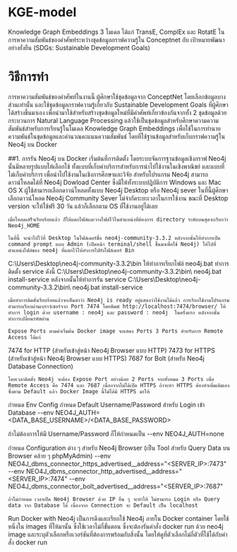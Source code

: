 # KGE-model
Knowledge Graph Embeddings 3 โมเดล ได้แก่ TransE, ComplEx และ RotatE ในการหาความสัมพันธ์ของคำศัพท์ระหว่างชุดข้อมูลกราฟความรู้ใน Conceptnet กับ เป้าหมายพัฒนาอย่างยั่งยืน (SDGs: Sustainable Development Goals)

# วิธีการทำ
การหาความสัมพันธ์ของคำศัพท์ในงานนี้ ผู้ศึกษาใช้ชุดข้อมูลจาก ConceptNet โดยเลือกข้อมูลบางส่วนเท่านั้น และใช้ชุดข้อมูลกราฟความรู้เกี่ยวกับ Sustainable Development Goals ที่ผู้ศึกษาได้สร้างขึ้นมาเอง เพื่อนำมาใช้สำหรับสร้างชุดข้อมูลใหม่ที่มีคำศัพท์เกี่ยวข้องกันจากทั้ง 2 ชุดข้อมูลด้วยกระบวนการ Natural Language Processing แล้วใช้เป็นชุดข้อมูลสำหรับศึกษาความความสัมพันธ์สำหรับการเรียนรู้ในโมเดล Knowledge Graph Embeddings เพื่อใช้ในการทำนายความพันธ์ในชุดข้อมูลและคำนวณคะแนนความสัมพันธ์ โดยที่ใช้ฐานข้อมูลสำหรับเก็บกราฟความรู้ใน Neo4j บน Docker

##1. การรัน Neo4j บน Docker
    เริ่มต้นที่การติดตั้ง  โดยระบบจัดการฐานข้อมูลเชิงกราฟ Neo4j นั้นมีหลายรูปแบบให้เลือกใช้ ทั้งแบบที่เก็บค่าบริการสำหรับการนำไปใช้งานในเชิงพาณิชย์ และแบบที่ไม่เก็บค่าบริการ เพื่อนำไปใช้งานในเชิงการศึกษาและวิจัย สำหรับโปรแกรม Neo4j สามารถดาวน์โหลดได้ที่ Neo4j Dowload Center ซึ่งมีให้ทั้งระบบปฎิบัติการ Windows และ Mac OS X  ผู้ใช้สามารถเลือกดาวน์โหลดทั้งแบบ Neo4j Desktop หรือ Neo4j sever ในที่นี้ผู้ศึกษาเลือกดาวน์โหลด Neo4j Community Sever ไม่จำกัดระยะเวลาในการใช้งาน ขณะที่  Desktop version จะให้ใช้ฟรี 30 วัน แล้วก็เลือกตาม OS ที่ใช้งานอยู่ได้เลย
    
    เมื่อโหลดเสร็จเรียบร้อยแล้ว ก็ให้แตกไฟล์และวางไฟล์ไว้ในตำแหน่งที่ต้องการ directory ระดับบนสุดจะเรียกว่า Neo4j_HOME
    
    ในที่นี้ จะนำไปไว้ที่ Desktop ในโฟล์เดอร์ชื่อ neo4j-community-3.3.2 หลังจากนั้นให้ทำการเปิด command prompt แบบ Admin (เปิดหน้า terminal/shell ขึ้นมาเพื่อใช้ Neo4j) ให้ไปที่ตำแหน่งไฟล์ของ neo4j ที่แตกไว้ให้ทำการไปยังโฟล์เดอร์ Bin    

C:\Users\Desktop\neo4j-community-3.3.2\bin
ให้ทำการเรียกไฟล์    neo4j.bat  ทำการติดตั้ง service  ดังนี้
C:\Users\Desktop\neo4j-community-3.3.2\bin\ neo4j.bat install-service
หลังจากนั้นให้ทำการรัน service
C:\Users\Desktop\neo4j-community-3.3.2\bin\ neo4j.bat install-service

    เมื่อทำการติดตั้งเรียบร้อยแล้วจะเห็นคำว่า Neo4j is ready อยู่แสดงว่าใช้งานได้แล้ว การเรียกใช้งานโปรแกรมสามารถเรียกผ่านเบราว์เซอร์จาก Port 7474 โดยพิมพ์ http://localhost:7474/browser/ ให้ทำการ login ด้วย username : neo4j และ password : neo4j  ในครั้งแรก หลังจากนั้นทำการเปลี่ยนรหัสผ่าน
    
    Expose Ports ตามค่าเริ่มต้น Docker image จะแสดง Ports 3 Ports สำหรับการ Remote Access ได้แก่
7474 for HTTP (สำหรับเข้าสู่หน้า Neo4j Browser แบบ HTTP)
7473 for HTTPS (สำหรับเข้าสู่หน้า Neo4j Browser แบบ HTTPS)
7687 for Bolt (สำหรับ Neo4j Database Connection)

    โดยเวลาติดตั้ง Neo4j จะต้อง Expose Port อย่างน้อย 2 Ports จากทั้งหมด 3 Ports เพื่อ Remote Access คือ 7474 และ 7687 เนื่องจากไม่ได้เปิด HTTPS ถ้าจะทำ HTTPS ต้องทำเพิ่มเติมเอง ซึ่งตาม Default แล้ว Docker Image นี้ไม่ได้มี HTTPS มาให้
กำหนด Env Config 
กำหนด Default Username/Password สำหรับ Login เข้า Database
--env NEO4J_AUTH=<DATA_BASE_USERNAME>/<DATA_BASE_PASSWORD>

ถ้าไม่ต้องการให้มี Username/Password ก็ให้กำหนดเป็น
--env NEO4J_AUTH=none

กำหนด Configuration ต่าง ๆ สำหรับ Neo4j Browser (เป็น Tool สำหรับ Query Data บน Browser คล้าย ๆ phpMyAdmin)
--env NEO4J_dbms_connector_https_advertised__address="<SERVER_IP>:7473"
--env NEO4J_dbms_connector_http_advertised__address="<SERVER_IP>:7474"
--env NEO4J_dbms_connector_bolt_advertised__address="<SERVER_IP>:7687"

    ถ้าไม่กำหนด เวลาเปิด Neo4j Browser ด้วย IP อื่น ๆ จะทำให้ ไม่สามารถ Login หรือ Query data จาก Database ได้ เนื่องจาก Connection จะ Default เป็น localhost
Run Docker with Neo4j เป็นการดึงและเรียกใช้ Neo4j ภายใน Docker container โดยใช้หนึ่งใน images ที่ให้มานั้น ซึ่งใช้เวลาไม่กี่ขั้นตอน ซึ่งจะต้องรันคำสั่ง docker run ด้วย neo4j image และระบุตัวเลือกหรือเวอร์ชันที่ต้องการพร้อมกับสิ่งนั้น โดยให้ดูที่ตัวเลือกไม่กี่ตัวที่ใช้ได้กับคำสั่ง docker run


